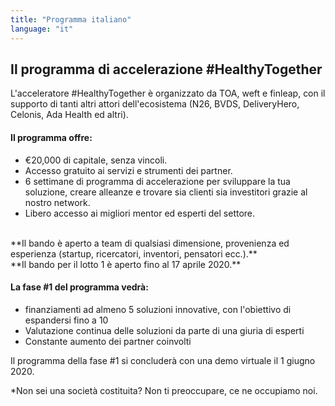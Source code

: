 ```yaml
---
title: "Programma italiano"
language: "it"
---
```


## Il programma di accelerazione #HealthyTogether

L'acceleratore #HealthyTogether è organizzato da TOA, weft e finleap, con il supporto di tanti altri attori dell'ecosistema (N26, BVDS, DeliveryHero, Celonis, Ada Health ed altri).

#### Il programma offre:

- €20,000 di capitale, senza vincoli.
- Accesso gratuito ai servizi e strumenti dei partner.
- 6 settimane di programma di accelerazione per sviluppare la tua soluzione, creare alleanze e trovare sia clienti sia investitori grazie al nostro network.
- Libero accesso ai migliori mentor ed esperti del settore.

<br />
**Il bando è aperto a team di qualsiasi dimensione, provenienza ed esperienza (startup, ricercatori, inventori, pensatori ecc.).** <br />
**Il bando per il lotto 1 è aperto fino al 17 aprile 2020.**

#### La fase #1 del programma vedrà:

- finanziamenti ad almeno 5 soluzioni innovative, con l'obiettivo di espandersi fino a 10
- Valutazione continua delle soluzioni da parte di una giuria di esperti
- Constante aumento dei partner coinvolti

Il programma della fase #1 si concluderà con una demo virtuale il 1 giugno 2020.

\*Non sei una società costituita? Non ti preoccupare, ce ne occupiamo noi.
